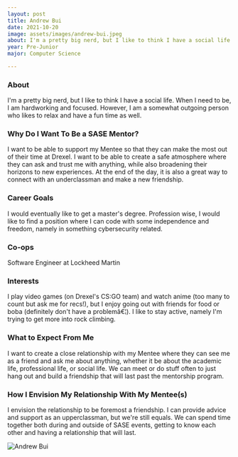 ```yaml
---
layout: post
title: Andrew Bui 
date: 2021-10-20
image: assets/images/andrew-bui.jpeg
about: I'm a pretty big nerd, but I like to think I have a social life. When I need to be, I am hardworking and focused. However, I am a somewhat outgoing person who likes to relax and have a fun time as well.
year: Pre-Junior
major: Computer Science

---
```


### About

I'm a pretty big nerd, but I like to think I have a social life. When I need to be, I am hardworking and focused. However, I am a somewhat outgoing person who likes to relax and have a fun time as well.

### Why Do I Want To Be a SASE Mentor?

I want to be able to support my Mentee so that they can make the most out of their time at Drexel. I want to be able to create a safe atmosphere where they can ask and trust me with anything, while also broadening their horizons to new experiences. At the end of the day, it is also a great way to connect with an underclassman and make a new friendship.

### Career Goals

I would eventually like to get a master's degree. Profession wise, I would like to find a position where I can code with some independence and freedom, namely in something cybersecurity related.

### Co-ops

Software Engineer at Lockheed Martin

### Interests

I play video games (on Drexel's CS:GO team) and watch anime (too many to count but ask me for recs!), but I enjoy going out with friends for food or boba (definitely don't have a problemâ€¦). I like to stay active, namely I'm trying to get more into rock climbing.

### What to Expect From Me

I want to create a close relationship with my Mentee where they can see me as a friend and ask me about anything, whether it be about the academic life, professional life, or social life. We can meet or do stuff often to just hang out and build a friendship that will last past the mentorship program.

### How I Envision My Relationship With My Mentee(s) 

I envision the relationship to be foremost a friendship. I can provide advice and support as an upperclassman, but we're still equals. We can spend time together both during and outside of SASE events, getting to know each other and having a relationship that will last.

<div class="text-center my-5">
    <img src="https://sase-drexel.github.io/mentorship-2021/assets/images/andrew-bui.jpeg" alt="Andrew Bui" class="rounded post-img" />
</div>
